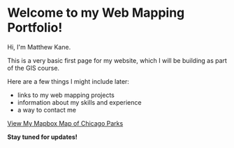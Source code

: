 # Welcome to my Web Mapping Portfolio!
Hi, I'm Matthew Kane.

This is a very basic first page for my website, which I will be building as part of the GIS course.

Here are a few things I might include later:
- links to my web mapping projects
- information about my skills and experience
- a way to contact me

[View My Mapbox Map of Chicago Parks](map/mapbox-map.html)


**Stay tuned for updates!**
